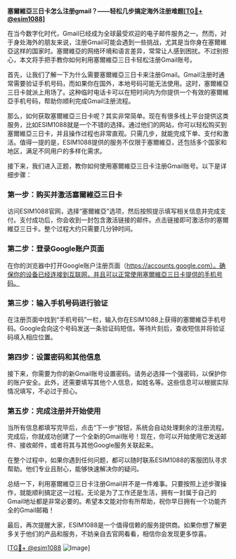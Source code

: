**塞爾維亞三日卡怎么注册gmail？——轻松几步搞定海外注册难题[[TG💪+ @esim1088](https://t.me/s/esim1088)]**

在当今数字化时代，Gmail已经成为全球最受欢迎的电子邮件服务之一。然而，对于身处海外的朋友来说，注册Gmail可能会遇到一些挑战，尤其是当你身在塞爾維亞这样的国家时。塞爾維亞的网络环境和语言差异，常常让人感到困扰。不过别担心，本文将手把手教你如何利用塞爾維亞三日卡轻松注册Gmail账号。

首先，让我们了解一下为什么需要塞爾維亞三日卡来注册Gmail。Gmail注册时通常需要验证手机号码，而如果你在国外，本地号码可能无法使用。这时，塞爾維亞三日卡就派上用场了。这种临时电话卡可以在短时间内为你提供一个有效的塞爾維亞手机号码，帮助你顺利完成Gmail注册流程。

那么，如何获取塞爾維亞三日卡呢？其实非常简单。现在有很多线上平台提供这类服务，比如ESIM1088就是一个不错的选择。通过他们的网站，你可以轻松购买到塞爾維亞三日卡，并且操作过程也非常直观。只需几步，就能完成下单、支付和激活。值得一提的是，ESIM1088提供的服务不仅限于塞爾維亞，还包括多个国家和地区，满足不同用户的多样化需求。

接下来，我们进入正题，教你如何使用塞爾維亞三日卡注册Gmail账号。以下是详细步骤：

### 第一步：购买并激活塞爾維亞三日卡

访问ESIM1088官网，选择“塞爾維亞”选项，然后按照提示填写相关信息并完成支付。支付成功后，你会收到一封包含激活链接的邮件。点击链接即可激活你的塞爾維亞三日卡。整个过程大约只需要几分钟时间。

### 第二步：登录Google账户页面

在你的浏览器中打开Google账户注册页面（https://accounts.google.com）。确保你的设备已经连接到互联网，并且可以正常使用塞爾維亞三日卡提供的手机号码。

### 第三步：输入手机号码进行验证

在注册页面中找到“手机号码”一栏，输入你在ESIM1088上获得的塞爾維亞手机号码。Google会向这个号码发送一条验证码短信。等待片刻后，查收短信并将验证码填入相应位置。

### 第四步：设置密码和其他信息

接下来，你需要为你的新Gmail账号设置密码。请务必选择一个强密码，以保护你的账户安全。此外，还需要填写其他个人信息，如姓名等。这些信息可以根据实际情况填写，不必过于担心。

### 第五步：完成注册并开始使用

当所有信息都填写完毕后，点击“下一步”按钮，系统会自动处理剩余的注册流程。完成后，你就成功创建了一个全新的Gmail账号！现在，你可以开始使用它发送邮件、接收邮件，或者将其与其他Google服务关联起来。

在整个过程中，如果你遇到任何问题，都可以随时联系ESIM1088的客服团队寻求帮助。他们专业且耐心，能够快速解决你的疑问。

总结一下，利用塞爾維亞三日卡注册Gmail并不是一件难事。只要按照上述步骤操作，就能顺利搞定这一过程。无论是为了工作还是生活，拥有一封属于自己的Gmail地址都是非常必要的。希望本文能对你有所帮助，祝你早日拥有一个功能齐全的Gmail邮箱！

最后，再次提醒大家，ESIM1088是一个值得信赖的服务提供商。如果你想了解更多关于他们的产品和服务，不妨亲自去官网看看，相信你会发现更多惊喜。

[[TG💪+ @esim1088](https://t.me/s/esim1088) ![Image](https://i.postimg.cc/4NQfJmqS/Snipaste-2025-05-13-00-14-12.png)]